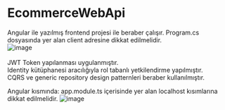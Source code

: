 ﻿# EcommerceWebApi
Angular ile yazılmış frontend projesi ile beraber çalışır.
Program.cs dosyasında yer alan client adresine dikkat edilmelidir.<br>
![image](https://user-images.githubusercontent.com/104261402/221840843-2f729311-cc41-4223-af13-bfd166e92887.png)
<br>
<br>
JWT Token yapılanması uygulanmıştır. <br>
Identity kütüphanesi aracılığıyla rol tabanlı yetkilendirme yapılmıştır.<br>
CQRS ve generic repository design patternleri beraber kullanılmıştır.<br>


Angular kısmında:
app.module.ts içerisinde yer alan localhost kısımlarına dikkat edilmelidir.
![image](https://user-images.githubusercontent.com/104261402/221842078-677c7529-b4fe-409b-b2ff-c213ace82fa7.png)
